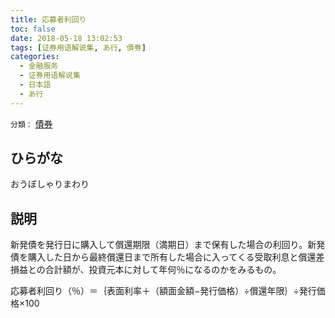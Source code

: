 ```yaml
---
title: 応募者利回り
toc: false
date: 2018-05-18 13:02:53
tags: [证券用语解说集, あ行, 債券]
categories:
  - 金融服务
  - 证券用语解说集
  - 日本語
  - あ行
---
```


`分類：` [債券](/tags/債券/)

## ひらがな

おうぼしゃりまわり

## 説明

新発債を発行日に購入して償還期限（満期日）まで保有した場合の利回り。新発債を購入した日から最終償還日まで所有した場合に入ってくる受取利息と償還差損益との合計額が、投資元本に対して年何％になるのかをみるもの。

応募者利回り（％）＝｛表面利率＋（額面金額−発行価格）÷償還年限｝÷発行価格×100
